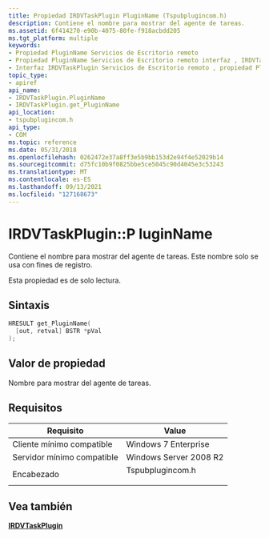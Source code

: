 ```yaml
---
title: Propiedad IRDVTaskPlugin PluginName (Tspubplugincom.h)
description: Contiene el nombre para mostrar del agente de tareas.
ms.assetid: 6f414270-e90b-4075-80fe-f918acbdd205
ms.tgt_platform: multiple
keywords:
- Propiedad PluginName Servicios de Escritorio remoto
- Propiedad PluginName Servicios de Escritorio remoto interfaz , IRDVTaskPlugin
- Interfaz IRDVTaskPlugin Servicios de Escritorio remoto , propiedad PluginName
topic_type:
- apiref
api_name:
- IRDVTaskPlugin.PluginName
- IRDVTaskPlugin.get_PluginName
api_location:
- tspubplugincom.h
api_type:
- COM
ms.topic: reference
ms.date: 05/31/2018
ms.openlocfilehash: 0262472e37a8ff3e5b9bb153d2e94f4e52029b14
ms.sourcegitcommit: d75fc10b9f0825bbe5ce5045c90d4045e3c53243
ms.translationtype: MT
ms.contentlocale: es-ES
ms.lasthandoff: 09/13/2021
ms.locfileid: "127168673"
---
```

# <a name="irdvtaskpluginpluginname-property"></a>IRDVTaskPlugin::P luginName

Contiene el nombre para mostrar del agente de tareas. Este nombre solo se usa con fines de registro.

Esta propiedad es de solo lectura.

## <a name="syntax"></a>Sintaxis


```C++
HRESULT get_PluginName(
  [out, retval] BSTR *pVal
);
```



## <a name="property-value"></a>Valor de propiedad

Nombre para mostrar del agente de tareas.

## <a name="requirements"></a>Requisitos



| Requisito | Value |
|-------------------------------------|---------------------------------------------------------------------------------------------|
| Cliente mínimo compatible<br/> | Windows 7 Enterprise<br/>                                                             |
| Servidor mínimo compatible<br/> | Windows Server 2008 R2<br/>                                                           |
| Encabezado<br/>                   | <dl> <dt>Tspubplugincom.h</dt> </dl> |



## <a name="see-also"></a>Vea también

<dl> <dt>

[**IRDVTaskPlugin**](irdvtaskplugin.md)
</dt> </dl>

 

 





